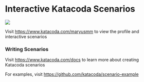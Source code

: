 # Interactive Katacoda Scenarios

[![](http://shields.katacoda.com/katacoda/maryusmm/count.svg)](https://www.katacoda.com/maryusmm "Get your profile on Katacoda.com")

Visit https://www.katacoda.com/maryusmm to view the profile and interactive scenarios

### Writing Scenarios
Visit https://www.katacoda.com/docs to learn more about creating Katacoda scenarios

For examples, visit https://github.com/katacoda/scenario-example
